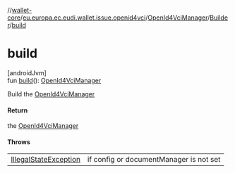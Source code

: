 //[wallet-core](../../../../index.md)/[eu.europa.ec.eudi.wallet.issue.openid4vci](../../index.md)/[OpenId4VciManager](../index.md)/[Builder](index.md)/[build](build.md)

# build

[androidJvm]\
fun [build](build.md)(): [OpenId4VciManager](../index.md)

Build the [OpenId4VciManager](../index.md)

#### Return

the [OpenId4VciManager](../index.md)

#### Throws

|                                                                                                                  |                                         |
|------------------------------------------------------------------------------------------------------------------|-----------------------------------------|
| [IllegalStateException](https://kotlinlang.org/api/latest/jvm/stdlib/kotlin/-illegal-state-exception/index.html) | if config or documentManager is not set |
